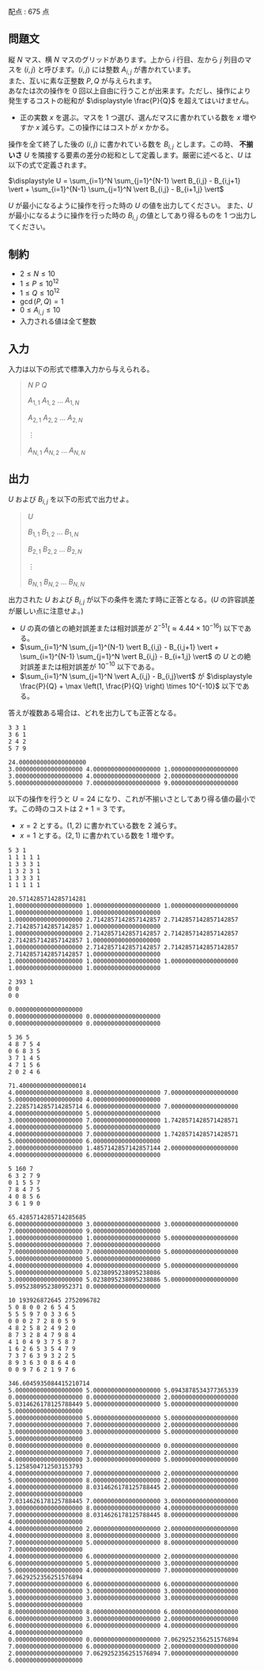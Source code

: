 配点 : $675$ 点

## 問題文

縦 $N$ マス、横 $N$ マスのグリッドがあります。上から $i$ 行目、左から $j$ 列目のマスを $(i,j)$ と呼びます。$(i, j)$ には整数 $A_{i,j}$ が書かれています。<br>
また、互いに素な正整数 $P, Q$ が与えられます。  <br>
あなたは次の操作を $0$ 回以上自由に行うことが出来ます。ただし、操作により発生するコストの総和が $\displaystyle \frac{P}{Q}$ を超えてはいけません。

- 正の実数 $x$ を選ぶ。マスを $1$ つ選び、選んだマスに書かれている数を $x$ 増やすか $x$ 減らす。この操作にはコストが $x$ かかる。

操作を全て終了した後の $(i, j)$ に書かれている数を $B_{i,j}$ とします。この時、 **不揃いさ** $U$ を隣接する要素の差分の総和として定義します。厳密に述べると、$U$ は以下の式で定義されます。

$\displaystyle U = \sum_{i=1}^N \sum_{j=1}^{N-1} \vert B_{i,j} - B_{i,j+1} \vert + \sum_{i=1}^{N-1} \sum_{j=1}^N \vert B_{i,j} - B_{i+1,j} \vert$

$U$ が最小になるように操作を行った時の $U$ の値を出力してください。 
また、$U$ が最小になるように操作を行った時の $B_{i,j}$ の値としてあり得るものを $1$ つ出力してください。

## 制約

- $2 \leq N \leq 10$
- $1 \leq P \leq 10^{12}$
- $1 \leq Q \leq 10^{12}$
- $\gcd(P, Q) = 1$
- $0 \leq A_{i,j} \leq 10$
- 入力される値は全て整数

## 入力

入力は以下の形式で標準入力から与えられる。

> $N$ $P$ $Q$
> 
> $A_{1,1}$ $A_{1,2}$ $\dots$ $A_{1,N}$
> 
> $A_{2,1}$ $A_{2,2}$ $\dots$ $A_{2,N}$
> 
> $\vdots$
> 
> $A_{N,1}$ $A_{N,2}$ $\dots$ $A_{N,N}$

## 出力

$U$ および $B_{i,j}$ を以下の形式で出力せよ。

> $U$
> 
> $B_{1,1}$ $B_{1,2}$ $\dots$ $B_{1,N}$
> 
> $B_{2,1}$ $B_{2,2}$ $\dots$ $B_{2,N}$
> 
> $\vdots$
> 
> $B_{N,1}$ $B_{N,2}$ $\dots$ $B_{N,N}$

出力された $U$ および $B_{i,j}$ が以下の条件を満たす時に正答となる。($U$ の許容誤差が厳しい点に注意せよ。)

- $U$ の真の値との絶対誤差または相対誤差が $2^{-51} (\approx 4.44 \times 10^{-16})$ 以下である。
- $\sum_{i=1}^N \sum_{j=1}^{N-1} \vert B_{i,j} - B_{i,j+1} \vert + \sum_{i=1}^{N-1} \sum_{j=1}^N \vert B_{i,j} - B_{i+1,j} \vert$ の $U$ との絶対誤差または相対誤差が $10^{-10}$ 以下である。
- $\sum_{i=1}^N \sum_{j=1}^N \vert A_{i,j} - B_{i,j}\vert$ が $\displaystyle \frac{P}{Q} + \max \left(1, \frac{P}{Q} \right) \times 10^{-10}$ 以下である。

答えが複数ある場合は、どれを出力しても正答となる。

```input1
3 3 1
3 6 1
2 4 2
5 7 9
```

```output1
24.0000000000000000000
3.0000000000000000000 4.0000000000000000000 1.0000000000000000000
3.0000000000000000000 4.0000000000000000000 2.0000000000000000000
5.0000000000000000000 7.0000000000000000000 9.0000000000000000000
```

以下の操作を行うと $U = 24$ になり、これが不揃いさとしてあり得る値の最小です。この時のコストは $2 + 1 = 3$ です。

- $x=2$ とする。$(1,2)$ に書かれている数を $2$ 減らす。
- $x=1$ とする。$(2,1)$ に書かれている数を $1$ 増やす。

```input2
5 3 1
1 1 1 1 1
1 3 3 3 1
1 3 2 3 1
1 3 3 3 1
1 1 1 1 1
```

```output2
20.5714285714285714281
1.0000000000000000000 1.0000000000000000000 1.0000000000000000000 1.0000000000000000000 1.0000000000000000000
1.0000000000000000000 2.7142857142857142857 2.7142857142857142857 2.7142857142857142857 1.0000000000000000000
1.0000000000000000000 2.7142857142857142857 2.7142857142857142857 2.7142857142857142857 1.0000000000000000000
1.0000000000000000000 2.7142857142857142857 2.7142857142857142857 2.7142857142857142857 1.0000000000000000000
1.0000000000000000000 1.0000000000000000000 1.0000000000000000000 1.0000000000000000000 1.0000000000000000000
```

```input3
2 393 1
0 0
0 0
```

```output3
0.0000000000000000000
0.0000000000000000000 0.0000000000000000000
0.0000000000000000000 0.0000000000000000000
```

```input4
5 36 5
4 8 7 5 4
0 6 8 3 5
3 7 1 4 5
4 7 1 5 6
2 0 2 4 6
```

```output4
71.4000000000000000014
4.0000000000000000000 8.0000000000000000000 7.0000000000000000000 5.0000000000000000000 4.0000000000000000000
2.2285714285714285714 6.0000000000000000000 7.0000000000000000000 4.0000000000000000000 5.0000000000000000000
3.0000000000000000000 7.0000000000000000000 1.7428571428571428571 4.0000000000000000000 5.0000000000000000000
4.0000000000000000000 7.0000000000000000000 1.7428571428571428571 5.0000000000000000000 6.0000000000000000000
2.0000000000000000000 1.4857142857142857144 2.0000000000000000000 4.0000000000000000000 6.0000000000000000000
```

```input5
5 160 7
6 3 2 7 9
0 1 5 5 7
7 8 4 7 5
4 0 8 5 6
3 6 1 9 0
```

```output5
65.4285714285714285685
6.0000000000000000000 3.0000000000000000000 3.0000000000000000000 7.0000000000000000000 9.0000000000000000000
1.0000000000000000000 1.0000000000000000000 5.0000000000000000000 5.0000000000000000000 7.0000000000000000000
7.0000000000000000000 7.0000000000000000000 5.0000000000000000000 5.0000000000000000000 5.0000000000000000000
4.0000000000000000000 4.0000000000000000000 5.0000000000000000000 5.0000000000000000000 5.0238095238095238086
3.0000000000000000000 5.0238095238095238086 5.0000000000000000000 5.0952380952380952371 0.0000000000000000000
```

```input6
10 193926872645 2752096782
5 0 8 0 0 2 6 5 4 5
5 5 5 9 7 0 3 3 6 5
0 0 0 2 7 2 8 0 5 9
4 8 2 5 8 2 4 9 2 0
8 7 3 2 8 4 7 9 8 4
4 1 0 4 9 3 7 5 8 7
1 6 2 6 5 3 5 4 7 9
7 3 7 6 3 9 3 2 2 5
8 9 3 6 3 0 8 6 4 0
0 0 9 7 6 2 1 9 7 6
```

```output6
346.6045935084415210714
5.0000000000000000000 5.0000000000000000000 5.0943878534377365339 0.0000000000000000000 0.0000000000000000000 2.0000000000000000000 5.0314626178125788449 5.0000000000000000000 5.0000000000000000000 5.0000000000000000000
5.0000000000000000000 5.0000000000000000000 5.0000000000000000000 7.0000000000000000000 7.0000000000000000000 2.0000000000000000000 3.0000000000000000000 3.0000000000000000000 5.0000000000000000000 5.0000000000000000000
0.0000000000000000000 0.0000000000000000000 0.0000000000000000000 2.0000000000000000000 7.0000000000000000000 2.0000000000000000000 4.0000000000000000000 3.0000000000000000000 5.0000000000000000000 5.1258504712503153793
4.0000000000000000000 7.0000000000000000000 2.0000000000000000000 5.0000000000000000000 8.0000000000000000000 2.0000000000000000000 4.0000000000000000000 8.0314626178125788445 2.0000000000000000000 2.0000000000000000000
7.0314626178125788445 7.0000000000000000000 3.0000000000000000000 3.0000000000000000000 8.0000000000000000000 4.0000000000000000000 7.0000000000000000000 8.0314626178125788445 8.0000000000000000000 4.0000000000000000000
4.0000000000000000000 2.0000000000000000000 2.0000000000000000000 4.0000000000000000000 8.0000000000000000000 3.0000000000000000000 7.0000000000000000000 5.0000000000000000000 8.0000000000000000000 7.0000000000000000000
4.0000000000000000000 6.0000000000000000000 2.0000000000000000000 6.0000000000000000000 5.0000000000000000000 3.0000000000000000000 5.0000000000000000000 4.0000000000000000000 7.0000000000000000000 7.0629252356251576894
7.0000000000000000000 6.0000000000000000000 6.0000000000000000000 6.0000000000000000000 3.0000000000000000000 3.0000000000000000000 3.0000000000000000000 3.0000000000000000000 3.0000000000000000000 5.0000000000000000000
8.0000000000000000000 8.0000000000000000000 6.0000000000000000000 6.0000000000000000000 3.0000000000000000000 2.0000000000000000000 6.0000000000000000000 6.0000000000000000000 4.0000000000000000000 4.0000000000000000000
0.0000000000000000000 0.0000000000000000000 7.0629252356251576894 7.0000000000000000000 6.0000000000000000000 2.0000000000000000000 2.0000000000000000000 7.0629252356251576894 7.0000000000000000000 6.0000000000000000000
```